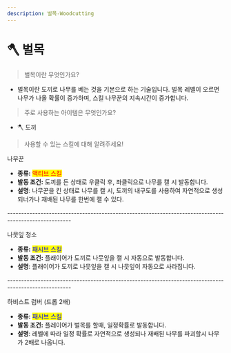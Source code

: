 ```yaml
---
description: 벌목-Woodcutting
---
```


# 🪓 벌목

> &#x20;벌목이란 무엇인가요?&#x20;

* 벌목이란 도끼로 나무를 베는 것을 기본으로 하는 기술입니다. 벌목 레벨이 오르면 나무가 나올 확률이 증가하며, 스킬 나무꾼의 지속시간이 증가합니다.

> 주로 사용하는 아이템은 무엇인가요?

* 🪓 도끼&#x20;

> 사용할 수 있는 스킬에 대해 알려주세요!&#x20;

나무꾼

* **종류:** <mark style="color:red;">액티브 스킬</mark>&#x20;
* **발동 조건:** 도끼를 든 상태로 우클릭 후, 좌클릭으로 나무를 캘 시 발동합니다.
* **설명**: 나무꾼을 킨 상태로 나무를 캘 시, 도끼의 내구도를 사용하여 자연적으로 생성되너가나 재배된 나무를 한번에 캘 수 있다.

\-----------------------------------------------------------------------------------------------------

나뭇잎 청소

* **종류:** <mark style="color:blue;">패시브 스킬</mark>
* **발동 조건:** 플래이어가 도끼로 나뭇잎을 캘 시 자동으로 발동합니다.
* **설명**: 플래이어가 도끼로 나뭇잎을 캘 시 나뭇잎이 자동으로 사라집니다.

\-----------------------------------------------------------------------------------------------------

하비스트 럼버 (드롭 2배)

* **종류:** <mark style="color:blue;">패시브 스킬</mark>
* **발동 조건:** 플레이어가 벌목를 할때, 일정확률로 발동합니다.
* **설명**: 레벨에 따라 일정 확률로 자연적으로 생성되나 재배된 나무를 파괴할시 나무가 2배로 나옵니다.
